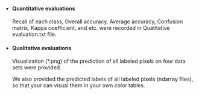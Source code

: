 <ul>
  <li><h4>Quantitative evaluations</h4></li>
  Recall of each class, Overall accuracy, Average accuracy, Confusion matrix, Kappa coefficient, and etc. were recorded in Quatitative evaluation.txt file.
  
  <li><h4>Qualitative evaluations</h4></li>
  Visualization (*.png) of the prediction of all labeled pixels on four data sets were provided.
  
  We also provided the predicted labels of all labeled pixels (ndarray files), so that your can visual them in your own color tables.
</ul>
